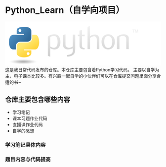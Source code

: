 # Python_Learn（自学向项目）
![](image/python-logo@2x.png)
<br/>
这是我日常代码发布的仓库。本仓库主要包含着Python学习代码。
主要以自学为主，电子课本比较多。有兴趣一起自学的小伙伴们可以在仓库提交问题里面分享合适的书~

## 仓库主要包含哪些内容
* 学习笔记
* 课本习题作业代码
* 直播课作业代码
* 自学的感想

### 学习笔记具体内容

### 题目内容与代码提高

